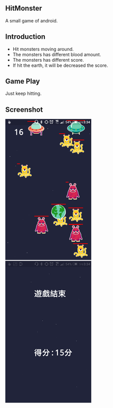 ## HitMonster
A small game of android.

## Introduction
* Hit monsters moving around.
* The monsters has different blood amount.
* The monsters has different score.
* If hit the earth, it will be decreased the score.

## Game Play
Just keep hitting.

## Screenshot
![Image01](https://github.com/EricSyu/HitMonster/blob/master/image/01.png?raw=true "Game Screen")
![Image02](https://github.com/EricSyu/HitMonster/blob/master/image/02.png?raw=true "Game Over")
